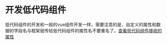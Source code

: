 # 开发低代码组件

低代码组件的开发和一般的vue组件开发一样，需要注意的是，自定义的属性和数据的字段名与框架层传给低代码组件的属性名不要重名了。[查看低代码组件接收的属性](./customComponent.md)